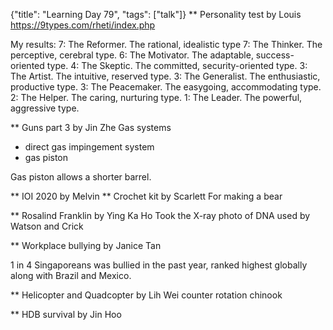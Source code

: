 {"title": "Learning Day 79", "tags": ["talk"]}
** Personality test by Louis
https://9types.com/rheti/index.php

My results:
7: The Reformer. The rational, idealistic type
7: The Thinker. The perceptive, cerebral type.
6: The Motivator. The adaptable, success-oriented type.
4: The Skeptic. The committed, security-oriented type.
3: The Artist. The intuitive, reserved type.
3: The Generalist. The enthusiastic, productive type.
3: The Peacemaker. The easygoing, accommodating type.
2: The Helper. The caring, nurturing type.
1: The Leader. The powerful, aggressive type.

** Guns part 3 by Jin Zhe
Gas systems
  * direct gas impingement system
  * gas piston

Gas piston allows a shorter barrel.

** IOI 2020 by Melvin
** Crochet kit by Scarlett
For making a bear

** Rosalind Franklin by Ying Ka Ho
Took the X-ray photo of DNA used by Watson and Crick

** Workplace bullying by Janice Tan

1 in 4 Singaporeans was bullied in the past year, ranked highest globally along with Brazil and Mexico.

** Helicopter and Quadcopter by Lih Wei
counter rotation
chinook

** HDB survival by Jin Hoo

